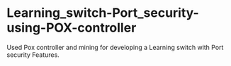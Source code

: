 # Learning_switch-Port_security-using-POX-controller
Used Pox controller and mining for developing a Learning switch with Port security Features.
